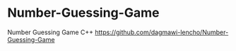 # Number-Guessing-Game
Number Guessing Game C++
https://github.com/dagmawi-lencho/Number-Guessing-Game
